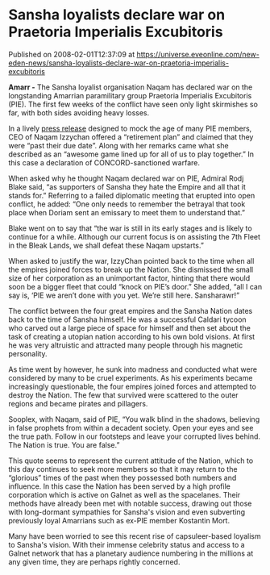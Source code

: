 # Sansha loyalists declare war on Praetoria Imperialis Excubitoris
Published on 2008-02-01T12:37:09 at https://universe.eveonline.com/new-eden-news/sansha-loyalists-declare-war-on-praetoria-imperialis-excubitoris

**Amarr -** The Sansha loyalist organisation Naqam has declared war on the longstanding Amarrian paramilitary group Praetoria Imperialis Excubitoris (PIE). The first few weeks of the conflict have seen only light skirmishes so far, with both sides avoiding heavy losses. 

In a lively [press release](http://myeve.eve-online.com/ingameboard.asp?a=topic&threadID=680500) designed to mock the age of many PIE members, CEO of Naqam Izzychan offered a “retirement plan” and claimed that they were “past their due date”. Along with her remarks came what she described as an “awesome game lined up for all of us to play together.” In this case a declaration of CONCORD-sanctioned warfare. 

When asked why he thought Naqam declared war on PIE, Admiral Rodj Blake said, “as supporters of Sansha they hate the Empire and all that it stands for.” Referring to a failed diplomatic meeting that erupted into open conflict, he added: “One only needs to remember the betrayal that took place when Doriam sent an emissary to meet them to understand that.” 

Blake went on to say that “the war is still in its early stages and is likely to continue for a while. Although our current focus is on assisting the 7th Fleet in the Bleak Lands, we shall defeat these Naqam upstarts.” 

When asked to justify the war, IzzyChan pointed back to the time when all the empires joined forces to break up the Nation. She dismissed the small size of her corporation as an unimportant factor, hinting that there would soon be a bigger fleet that could “knock on PIE’s door.” She added, “all I can say is, ‘PIE we aren’t done with you yet. We’re still here. Sansharawr!” 

The conflict between the four great empires and the Sansha Nation dates back to the time of Sansha himself. He was a successful Caldari tycoon who carved out a large piece of space for himself and then set about the task of creating a utopian nation according to his own bold visions. At first he was very altruistic and attracted many people through his magnetic personality. 

As time went by however, he sunk into madness and conducted what were considered by many to be cruel experiments. As his experiments became increasingly questionable, the four empires joined forces and attempted to destroy the Nation. The few that survived were scattered to the outer regions and became pirates and pillagers. 

Sooplex, with Naqam, said of PIE, “You walk blind in the shadows, believing in false prophets from within a decadent society. Open your eyes and see the true path. Follow in our footsteps and leave your corrupted lives behind. The Nation is true. You are false.” 

This quote seems to represent the current attitude of the Nation, which to this day continues to seek more members so that it may return to the “glorious” times of the past when they possessed both numbers and influence. In this case the Nation has been served by a high profile corporation which is active on Galnet as well as the spacelanes. Their methods have already been met with notable success, drawing out those with long-dormant sympathies for Sansha's vision and even subverting previously loyal Amarrians such as ex-PIE member Kostantin Mort. 

Many have been worried to see this recent rise of capsuleer-based loyalism to Sansha's vision. With their immense celebrity status and access to a Galnet network that has a planetary audience numbering in the millions at any given time, they are perhaps rightly concerned.
